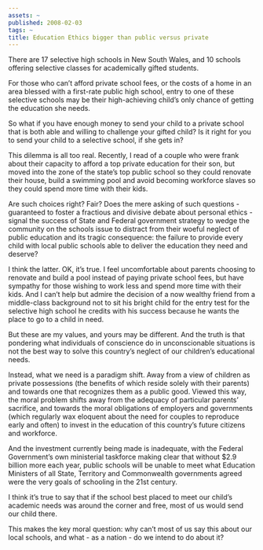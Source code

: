 ```yaml
---
assets: ~
published: 2008-02-03
tags: ~
title: Education Ethics bigger than public versus private
---
```

There are 17 selective high schools in New South Wales, and 10 schools
offering selective classes for academically gifted students.

For those who can’t afford private school fees, or the costs of a home
in an area blessed with a first-rate public high school, entry to one of
these selective schools may be their high-achieving child’s only chance
of getting the education she needs.

So what if you have enough money to send your child to a private school
that is both able and willing to challenge your gifted child? Is it
right for you to send your child to a selective school, if she gets in?

This dilemma is all too real. Recently, I read of a couple who were
frank about their capacity to afford a top private education for their
son, but moved into the zone of the state’s top public school so they
could renovate their house, build a swimming pool and avoid becoming
workforce slaves so they could spend more time with their kids.

Are such choices right? Fair? Does the mere asking of such questions -
guaranteed to foster a fractious and divisive debate about personal
ethics - signal the success of State and Federal government strategy to
wedge the community on the schools issue to distract from their woeful
neglect of public education and its tragic consequence: the failure to
provide every child with local public schools able to deliver the
education they need and deserve?

I think the latter. OK, it’s true. I feel uncomfortable about parents
choosing to renovate and build a pool instead of paying private school
fees, but have sympathy for those wishing to work less and spend more
time with their kids. And I can’t help but admire the decision of a now
wealthy friend from a middle-class background not to sit his bright
child for the entry test for the selective high school he credits with
his success because he wants the place to go to a child in need.

But these are my values, and yours may be different. And the truth is
that pondering what individuals of conscience do in unconscionable
situations is not the best way to solve this country’s neglect of our
children’s educational needs.

Instead, what we need is a paradigm shift. Away from a view of children
as private possessions (the benefits of which reside solely with their
parents) and towards one that recognizes them as a public good. Viewed
this way, the moral problem shifts away from the adequacy of particular
parents’ sacrifice, and towards the moral obligations of employers and
governments (which regularly wax eloquent about the need for couples to
reproduce early and often) to invest in the education of this country’s
future citizens and workforce.

And the investment currently being made is inadequate, with the Federal
Government’s own ministerial taskforce making clear that without $2.9
billion more each year, public schools will be unable to meet what
Education Ministers of all State, Territory and Commonwealth governments
agreed were the very goals of schooling in the 21st century.

I think it’s true to say that if the school best placed to meet our
child’s academic needs was around the corner and free, most of us would
send our child there.

This makes the key moral question: why can’t most of us say this about
our local schools, and what - as a nation - do we intend to do about it?